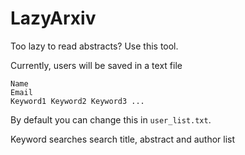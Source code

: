 # LazyArxiv
Too lazy to read abstracts? Use this tool.

Currently, users will be saved in a text file
```
Name 
Email 
Keyword1 Keyword2 Keyword3 ...
```
By default you can change this in ```user_list.txt```.

Keyword searches search title, abstract and author list
